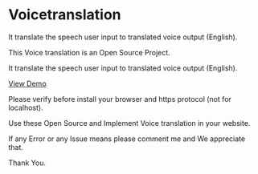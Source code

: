 # Voicetranslation
It translate the speech user input to translated voice output (English).


This Voice translation is an Open Source Project.

It translate the speech user input to translated voice output (English).

<a href="https://sankarsmith.github.io/voicetranslation/" target="_blank">View Demo</a>


Please verify before install your browser and https protocol (not for localhost).


Use these Open Source and Implement Voice translation in your website.

If any Error or any Issue means please comment  me and We appreciate that.

Thank You.
